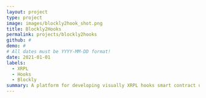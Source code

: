 ```yaml
---
layout: project
type: project
image: images/blockly2hook_shot.png
title: Blockly2Hooks
permalink: projects/blockly2hooks
github: #
demo: #
# All dates must be YYYY-MM-DD format!
date: 2021-01-01
labels:
  - XRPL
  - Hooks
  - Blockly
summary: A platform for developing visually XRPL hooks smart contract using Blockly from Google.
---
```




